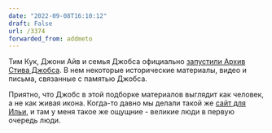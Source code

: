 ```yaml
---
date: "2022-09-08T16:10:12"
draft: False
url: /3374
forwarded_from: addmeto
---
```


Тим Кук, Джони Айв и семья Джобса официально [запустили Архив Стива Джобса](https://stevejobsarchive.com/). В нем некоторые исторические материалы, видео и письма, связанные с памятью Джобса.

Приятно, что Джобс в этой подборке материалов выглядит как человек, а не как живая икона. Когда-то давно мы делали такой же [сайт для Ильи](https://iseg.yandex.ru/), и там у меня такое же ощущние - великие люди в первую очередь люди.
